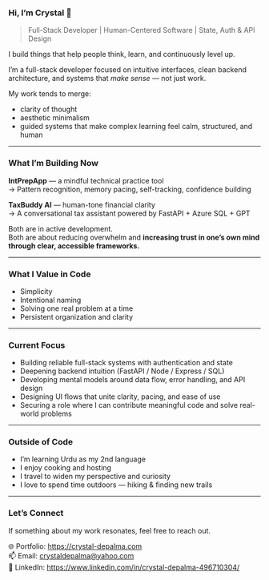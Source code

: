 ### Hi, I’m Crystal 🤍  
> Full-Stack Developer | Human-Centered Software | State, Auth & API Design


I build things that help people think, learn, and continuously level up.

I’m a full-stack developer focused on intuitive interfaces, clean backend architecture, and systems that *make sense* — not just work.

My work tends to merge:
- clarity of thought  
- aesthetic minimalism  
- guided systems that make complex learning feel calm, structured, and human  


---

### What I’m Building Now

**IntPrepApp** — a mindful technical practice tool  
→ Pattern recognition, memory pacing, self-tracking, confidence building

**TaxBuddy AI** — human-tone financial clarity  
→ A conversational tax assistant powered by FastAPI + Azure SQL + GPT

Both are in active development.  
Both are about reducing overwhelm and **increasing trust in one’s own mind through clear, accessible frameworks.**

---

### What I Value in Code

- Simplicity  
- Intentional naming 
- Solving one real problem at a time  
- Persistent organization and clarity  

---

### Current Focus

- Building reliable full-stack systems with authentication and state  
- Deepening backend intuition (FastAPI / Node / Express / SQL)  
- Developing mental models around data flow, error handling, and API design  
- Designing UI flows that unite clarity, pacing, and ease of use  
- Securing a role where I can contribute meaningful code and solve real-world problems  

---

### Outside of Code

- I’m learning Urdu as my 2nd language  
- I enjoy cooking and hosting
- I travel to widen my perspective and curiosity  
- I love to spend time outdoors — hiking & finding new trails  

---

### Let’s Connect

If something about my work resonates, feel free to reach out.

🌐 Portfolio: https://crystal-depalma.com  
📫 Email: crystaldepalma@yahoo.com  
💼 LinkedIn: https://www.linkedin.com/in/crystal-depalma-496710304/

